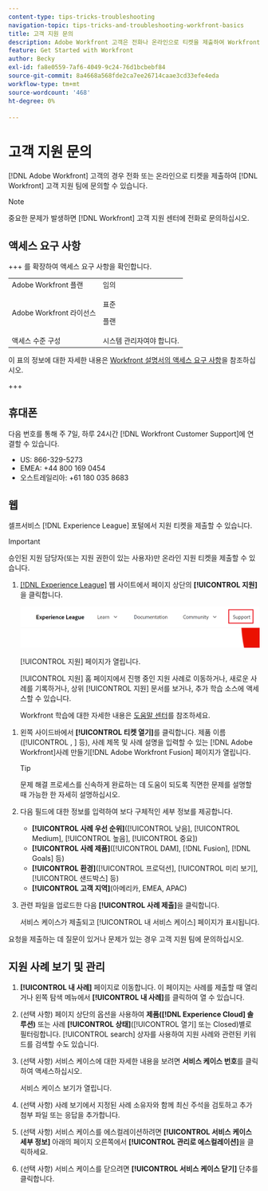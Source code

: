 ```yaml
---
content-type: tips-tricks-troubleshooting
navigation-topic: tips-tricks-and-troubleshooting-workfront-basics
title: 고객 지원 문의
description: Adobe Workfront 고객은 전화나 온라인으로 티켓을 제출하여 Workfront 고객 지원 팀에 문의할 수 있습니다. 이 문서에는 고객 지원 센터 문의 및 지원 사례 보기 및 관리에 대한 지침이 포함되어 있습니다.
feature: Get Started with Workfront
author: Becky
exl-id: fa8e0559-7af6-4049-9c24-76d1bcbebf84
source-git-commit: 8a4668a568fde2ca7ee26714caae3cd33efe4eda
workflow-type: tm+mt
source-wordcount: '468'
ht-degree: 0%

---
```


# 고객 지원 문의

<!--Audited: 12/2023-->

<!--
<p>(We need to keep this as a standalone article. It is linked in multiple articles and FAQs.)</p>
-->

[!DNL Adobe Workfront] 고객의 경우 전화 또는 온라인으로 티켓을 제출하여 [!DNL Workfront] 고객 지원 팀에 문의할 수 있습니다.

>[!NOTE]
>
>중요한 문제가 발생하면 [!DNL Workfront] 고객 지원 센터에 전화로 문의하십시오.

## 액세스 요구 사항

+++ 를 확장하여 액세스 요구 사항을 확인합니다.

<table style="table-layout:auto"> 
 <col> 
 <col> 
 <tbody> 
  <tr> 
   <td role="rowheader">Adobe Workfront 플랜</td> 
   <td>임의</td> 
  </tr> 
  <tr> 
  <tr> 
   <td role="rowheader">Adobe Workfront 라이선스</td> 
   <td><p>표준</p>
       <p>플랜</p></td>
  </tr> 
  </tr> 
  <tr> 
   <td role="rowheader">액세스 수준 구성</td> 
   <td>시스템 관리자여야 합니다.</td>
  </tr> 
 </tbody> 
</table>

이 표의 정보에 대한 자세한 내용은 [Workfront 설명서의 액세스 요구 사항](/help/quicksilver/administration-and-setup/add-users/access-levels-and-object-permissions/access-level-requirements-in-documentation.md)을 참조하십시오.

+++

## 휴대폰

다음 번호를 통해 주 7일, 하루 24시간 [!DNL Workfront Customer Support]에 연결할 수 있습니다.

* US: 866-329-5273
* EMEA: +44 800 169 0454
* 오스트레일리아: +61 180 035 8683

<!--Old numbers - before 2/10/2025:

* US: 844-306-HELP(4357)
* EMEA: +44 1256 274200
* Australia: +61 1800 849259

-->

## 웹

셀프서비스 [!DNL Experience League] 포털에서 지원 티켓을 제출할 수 있습니다.

>[!IMPORTANT]
>
>승인된 지원 담당자(또는 지원 권한이 있는 사용자)만 온라인 지원 티켓을 제출할 수 있습니다.


1. [[!DNL Experience League]](https://experienceleague.adobe.com) 웹 사이트에서 페이지 상단의 **[!UICONTROL 지원]**&#x200B;을 클릭합니다.

   ![](assets/experience-league-top-navigation-with-support-highlighted.png)

   [!UICONTROL 지원] 페이지가 열립니다.

   [!UICONTROL 지원] 홈 페이지에서 진행 중인 지원 사례로 이동하거나, 새로운 사례를 기록하거나, 상위 [!UICONTROL 지원] 문서를 보거나, 추가 학습 소스에 액세스할 수 있습니다.

   Workfront 학습에 대한 자세한 내용은 [도움말 센터](https://learning.adobe.com/resources/help-center.html)를 참조하세요.

<!--1. To submit a case, select the option **[!UICONTROL Open a support case]**, then click **[!UICONTROL Sign] In**.-->

1. 왼쪽 사이드바에서 **[!UICONTROL 티켓 열기]**&#x200B;를 클릭합니다.
제품 이름([!UICONTROL , &#x200B;] 등), 사례 제목 및 사례 설명을 입력할 수 있는 [!DNL Adobe Workfront]사례 만들기[!DNL Adobe Workfront Fusion] 페이지가 열립니다.

   >[!TIP]
   >
   >문제 해결 프로세스를 신속하게 완료하는 데 도움이 되도록 직면한 문제를 설명할 때 가능한 한 자세히 설명하십시오.


1. 다음 필드에 대한 정보를 입력하여 보다 구체적인 세부 정보를 제공합니다.

   * **[!UICONTROL 사례 우선 순위]**([!UICONTROL 낮음], [!UICONTROL Medium], [!UICONTROL 높음], [!UICONTROL 중요])
   * **[!UICONTROL 사례 제품]**([!UICONTROL DAM], [!DNL Fusion], [!DNL Goals] 등)
   * **[!UICONTROL 환경]**([!UICONTROL 프로덕션], [!UICONTROL 미리 보기], [!UICONTROL 샌드박스] 등)
   * **[!UICONTROL 고객 지역]**(아메리카, EMEA, APAC)

1. 관련 파일을 업로드한 다음 **[!UICONTROL 사례 제출]**&#x200B;을 클릭합니다.

   서비스 케이스가 제출되고 [!UICONTROL 내 서비스 케이스] 페이지가 표시됩니다.

   <!--
   [](assets/all-cases-list-exl-support-portal.png)
   -->

요청을 제출하는 데 질문이 있거나 문제가 있는 경우 고객 지원 팀에 문의하십시오.


## 지원 사례 보기 및 관리

1. **[!UICONTROL 내 사례]** 페이지로 이동합니다. 이 페이지는 사례를 제출할 때 열리거나 왼쪽 탐색 메뉴에서 **[!UICONTROL 내 사례]**&#x200B;를 클릭하여 열 수 있습니다.

1. (선택 사항) 페이지 상단의 옵션을 사용하여 **제품([!DNL Experience Cloud] 솔루션)** 또는 사례 **[!UICONTROL 상태]**([!UICONTROL 열기] 또는 Closed)별로 필터링합니다. [!UICONTROL search] 상자를 사용하여 지원 사례와 관련된 키워드를 검색할 수도 있습니다.

1. (선택 사항) 서비스 케이스에 대한 자세한 내용을 보려면 **서비스 케이스 번호**&#x200B;를 클릭하여 액세스하십시오.

   서비스 케이스 보기가 열립니다.

1. (선택 사항) 사례 보기에서 지정된 사례 소유자와 함께 최신 주석을 검토하고 추가 첨부 파일 또는 응답을 추가합니다.

1. (선택 사항) 서비스 케이스를 에스컬레이션하려면 **[!UICONTROL 서비스 케이스 세부 정보]** 아래의 페이지 오른쪽에서 **[!UICONTROL 관리로 에스컬레이션]**&#x200B;을 클릭하세요.

1. (선택 사항) 서비스 케이스를 닫으려면 **[!UICONTROL 서비스 케이스 닫기]** 단추를 클릭합니다.


<!--drafted: I took the information above from this blog post by Jon Chen (on September 13, 2022): https://experienceleaguecommunities.adobe.com/t5/workfront-blogs/how-to-submit-a-support-ticket-on-experience-league/ba-p/461737)

- this is the information that was there before - pointing to WorkfrontOne: 

If you are logged in as an Authorized Support Contact, you can contact Workfront Customer Support through the Workfront One site and create a case, formally called a ticket.

1. Log in to [**one.workfront.com**](https://one.workfront.com/) as an Authorized Support Contact.
1. On the **Home** page, click **Support**.

   ![](assets/supporthome-350x138.png)

   The Customer Support page displays.

   >[!NOTE]
   >
   >If you don't see the Support option on the Home page, you are not an Authorized Support Contact. Your Workfront administrator can contact Workfront Customer Support and request you be added an Authorized Support Contact. If you are the only Workfront administrator for your organization, contact the Workfront Support team by phone.

1. Complete the fields in the **Create a Support Case** form. All fields are required.  

   <table style="table-layout:auto">
    <tr>
        <td><strong>Subject</strong></td>
        <td>Type a brief question or explanation of the issue you are experiencing.</td>
    </tr>
    <tr>
        <td><strong>Description</strong></td>
        <td>Type a detailed description of the issue. Include as much information as possible.</td>
    </tr>
    <tr>
        <td><strong>Priority</strong></td>
        <td> </td>
    </tr>
    <tr>
        <td><strong>Case Product</strong></td>
        <td>Select the product in which you are experiencing the issue. If the issue is not related to a specific product, select None.</td>
    </tr>
    <tr>
        <td><strong>Product Area</strong></td>
        <td>Select the area of the product that best relates to the issue. If the related area is not listed in the drop-down menu, select Not Listed.</td>
    </tr>
    <tr>
        <td><strong>Environment</strong></td>
        <td>Select the environment in which the issue occurs. If you are seeing the issue in both the Production and Sandbox environments, please select Production.</td>
    </tr>
    <tr>
        <td><strong>Customer Region</strong></td>
        <td> </td>
    </tr>
   </table>

1. (Optional) Attach a file, such as an image or video file.

   1. At the bottom of the form, click **Upload File**.
   1. Click **Upload File**, then browse for and select the desired file.

      ![](assets/supportselectfile-350x368.png)

   1. Click **Done** to upload the file to the case.

1. Click **Submit** to submit the case to Workfront Customer Support.

-->


